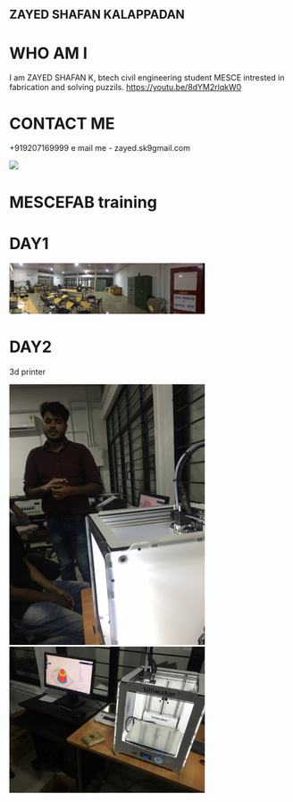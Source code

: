 
## ZAYED SHAFAN KALAPPADAN 
# WHO AM I 

I am ZAYED SHAFAN K, btech civil engineering student MESCE
intrested in fabrication and solving puzzils. https://youtu.be/8dYM2rlqkW0


  
  
  
# CONTACT ME 
+919207169999
e mail me - zayed.sk9gmail.com



<img src=https://github.com/zayedshafank/zayedshafank.github.io/blob/master/IMG-20170804-WA0051%5B1%5D.jpg>

# MESCEFAB training

# DAY1
<img src="/IMG-20170804-WA0051[1].jpg" width="350"/>



# DAY2
3d printer


<img src="/image1 - Copy.JPG" width="350"/>




<img src="/image1 (2).JPG" width="350"/>


